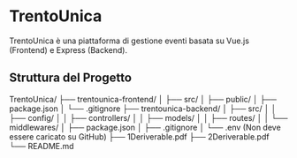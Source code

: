 # TrentoUnica

TrentoUnica è una piattaforma di gestione eventi basata su Vue.js (Frontend) e Express (Backend).

## Struttura del Progetto

TrentoUnica/
├── trentounica-frontend/
│   ├── src/
│   ├── public/
│   ├── package.json
│   └── .gitignore
├── trentounica-backend/
│   ├── src/
│   │   ├── config/
│   │   ├── controllers/
│   │   ├── models/
│   │   ├── routes/
│   │   └── middlewares/
│   ├── package.json
│   ├── .gitignore
│   └── .env (Non deve essere caricato su GitHub)
├── 1Deriverable.pdf
├── 2Deriverable.pdf
└── README.md